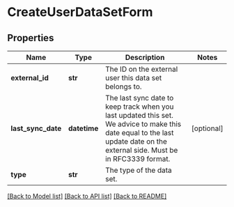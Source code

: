 # CreateUserDataSetForm

## Properties
Name | Type | Description | Notes
------------ | ------------- | ------------- | -------------
**external_id** | **str** | The ID on the external user this data set belongs to. | 
**last_sync_date** | **datetime** | The last sync date to keep track when you last updated this set. We advice to make this date equal to the last update date on the external side. Must be in RFC3339 format. | [optional] 
**type** | **str** | The type of the data set. | 

[[Back to Model list]](../README.md#documentation-for-models) [[Back to API list]](../README.md#documentation-for-api-endpoints) [[Back to README]](../README.md)


